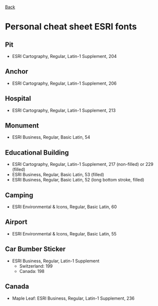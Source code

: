 [Back](README.md)

# Personal cheat sheet ESRI fonts
## Pit
- ESRI Cartography, Regular, Latin-1 Supplement, 204

## Anchor
- ESRI Cartography, Regular, Latin-1 Supplement, 206

## Hospital
- ESRI Cartography, Regular, Latin-1 Supplement, 213

## Monument
- ESRI Business, Regular, Basic Latin, 54

## Educational Building
- ESRI Cartography, Regular, Latin-1 Supplement, 217 (non-filled) or 229 (filled)
- ESRI Business, Regular, Basic Latin, 53 (filled)
- ESRI Business, Regular, Basic Latin, 52 (long bottom stroke, filled)

## Camping
- ESRI Environmental & Icons, Regular, Basic Latin, 60

## Airport
- ESRI Environmental & Icons, Regular, Basic Latin, 55

## Car Bumber Sticker
- ESRI Business, Regular, Latin-1 Supplement
  - Switzerland: 199
  - Canada: 198
  
## Canada
- Maple Leaf: ESRI Business, Regular, Latin-1 Supplement, 236
